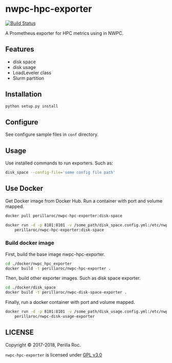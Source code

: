 # nwpc-hpc-exporter

[![Build Status](https://travis-ci.org/perillaroc/nwpc-hpc-exporter.svg?branch=master)](https://travis-ci.org/perillaroc/nwpc-hpc-exporter)

A Prometheus exporter for HPC metrics using in NWPC.

## Features

- disk space
- disk usage
- LoadLeveler class
- Slurm partition

## Installation

```bash
python setup.py install
```

## Configure

See configure sample files in `conf` directory.

## Usage

Use installed commands to run exporters. Such as:

```bash
disk_space --config-file='some config file path'
```

## Use Docker

Get Docker image from Docker Hub. Run a container with port and volume mapped.

```bash
docker pull perillaroc/nwpc-hpc-exporter:disk-space

docker run -d -p 8101:8101 -v /some_path/disk_space.config.yml:/etc/nwpc-hpc-exporter/disk_space.config.yml \
    perillaroc/nwpc-hpc-exporter:disk-space
```

### Build docker image

First, build the base image nwpc-hpc-exporter.

```bash
cd ./docker/nwpc_hpc_exporter
docker build -t perillaroc/nwpc-hpc-exporter .
```

Then, build other exporter images. Such as disk space exporter.

```bash
cd ./docker/disk_space
docker build -t perillaroc/nwpc-disk-space-exporter .
```

Finally, run a docker container with port and volume mapped.

```bash
docker run -d -p 8101:8101 -v /some_path/disk_usage.config.yml:/etc/nwpc-hpc-exporter/disk_usage.config.yml \
    perillaroc/nwpc-disk-usage-exporter
```

## LICENSE

Copyright &copy; 2017-2018, Perilla Roc.

`nwpc-hpc-exporter` is licensed under [GPL v3.0](LICENSE.md)